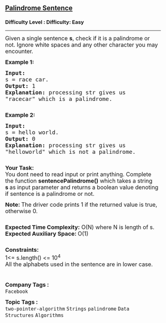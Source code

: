<h2><a href="https://www.geeksforgeeks.org/problems/string-palindromic-ignoring-spaces4723/1?itm_source=geeksforgeeks&itm_medium=article&itm_campaign=practice_card">Palindrome Sentence</a></h2><h3>Difficulty Level : Difficulty: Easy</h3><hr><div class="problems_problem_content__Xm_eO"><p><span style="font-size:18px">Given a single sentence <strong>s</strong>, check if it is a palindrome or not. Ignore white spaces and any other character you may encounter.&nbsp;</span></p>

<p><span style="font-size:18px"><strong>Example 1:</strong></span></p>

<pre><span style="font-size:18px"><strong>Input:</strong>
s = race car.
<strong>Output:</strong> 1 
<strong>Explanation:</strong> processing str gives us
"racecar" which is a palindrome.</span></pre>

<p><br>
<span style="font-size:18px"><strong>Example 2:</strong></span></p>

<pre><span style="font-size:18px"><strong>Input:</strong>
s = hello world.
<strong>Output:</strong> 0
<strong>Explanation:</strong> processing str gives us
"helloworld" which is not a palindrome.</span></pre>

<p><br>
<span style="font-size:18px"><strong>Your Task: &nbsp;</strong><br>
You dont need to read input or print anything. Complete the function <strong>sentencePalindrome()</strong> which takes a string <strong>s&nbsp;</strong>as input parameter and returns a boolean value denoting if sentence is a palindrome or not.</span></p>

<p><span style="font-size:18px"><strong>Note:&nbsp;</strong>The driver code prints 1 if the returned value is true, otherwise 0.</span></p>

<p><br>
<span style="font-size:18px"><strong>Expected Time Complexity:</strong> O(N) where N is length of s.<br>
<strong>Expected Auxiliary Space: </strong>O(1)</span></p>

<p><br>
<span style="font-size:18px"><strong>Constraints:</strong><br>
1&lt;= s.length() &lt;= 10<sup>4</sup><br>
All the alphabets used in the sentence are in lower case.</span></p>

<p>&nbsp;</p>
</div><p><span style=font-size:18px><strong>Company Tags : </strong><br><code>Facebook</code>&nbsp;<br><p><span style=font-size:18px><strong>Topic Tags : </strong><br><code>two-pointer-algorithm</code>&nbsp;<code>Strings</code>&nbsp;<code>palindrome</code>&nbsp;<code>Data Structures</code>&nbsp;<code>Algorithms</code>&nbsp;